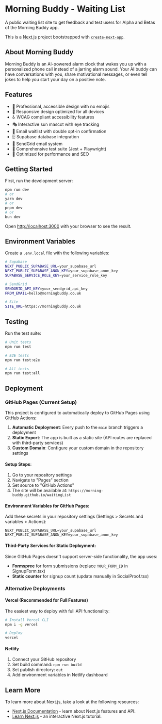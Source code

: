 # Morning Buddy - Waiting List

A public waiting list site to get feedback and test users for Alpha and Betas of the Morning Buddy app.

This is a [Next.js](https://nextjs.org) project bootstrapped with [`create-next-app`](https://nextjs.org/docs/app/api-reference/cli/create-next-app).

## About Morning Buddy

Morning Buddy is an AI-powered alarm clock that wakes you up with a personalized phone call instead of a jarring alarm sound. Your AI buddy can have conversations with you, share motivational messages, or even tell jokes to help you start your day on a positive note.

## Features

- 🎨 Professional, accessible design with no emojis
- 📱 Responsive design optimized for all devices
- ♿ WCAG compliant accessibility features
- 🎭 Interactive sun mascot with eye tracking
- 📧 Email waitlist with double opt-in confirmation
- 🗄️ Supabase database integration
- 📨 SendGrid email system
- 🧪 Comprehensive test suite (Jest + Playwright)
- 🚀 Optimized for performance and SEO

## Getting Started

First, run the development server:

```bash
npm run dev
# or
yarn dev
# or
pnpm dev
# or
bun dev
```

Open [http://localhost:3000](http://localhost:3000) with your browser to see the result.

## Environment Variables

Create a `.env.local` file with the following variables:

```bash
# Supabase
NEXT_PUBLIC_SUPABASE_URL=your_supabase_url
NEXT_PUBLIC_SUPABASE_ANON_KEY=your_supabase_anon_key
SUPABASE_SERVICE_ROLE_KEY=your_service_role_key

# SendGrid
SENDGRID_API_KEY=your_sendgrid_api_key
FROM_EMAIL=hello@morningbuddy.co.uk

# Site
SITE_URL=https://morningbuddy.co.uk
```

## Testing

Run the test suite:

```bash
# Unit tests
npm run test

# E2E tests
npm run test:e2e

# All tests
npm run test:all
```

## Deployment

### GitHub Pages (Current Setup)

This project is configured to automatically deploy to GitHub Pages using GitHub Actions:

1. **Automatic Deployment**: Every push to the `main` branch triggers a deployment
2. **Static Export**: The app is built as a static site (API routes are replaced with third-party services)
3. **Custom Domain**: Configure your custom domain in the repository settings

#### Setup Steps:

1. Go to your repository settings
2. Navigate to "Pages" section
3. Set source to "GitHub Actions"
4. The site will be available at: `https://morning-buddy.github.io/waitingList`

#### Environment Variables for GitHub Pages:

Add these secrets in your repository settings (Settings > Secrets and variables > Actions):

```
NEXT_PUBLIC_SUPABASE_URL=your_supabase_url
NEXT_PUBLIC_SUPABASE_ANON_KEY=your_supabase_anon_key
```

#### Third-Party Services for Static Deployment:

Since GitHub Pages doesn't support server-side functionality, the app uses:

- **Formspree** for form submissions (replace `YOUR_FORM_ID` in SignupForm.tsx)
- **Static counter** for signup count (update manually in SocialProof.tsx)

### Alternative Deployments

#### Vercel (Recommended for Full Features)
The easiest way to deploy with full API functionality:

```bash
# Install Vercel CLI
npm i -g vercel

# Deploy
vercel
```

#### Netlify
1. Connect your GitHub repository
2. Set build command: `npm run build`
3. Set publish directory: `out`
4. Add environment variables in Netlify dashboard

## Learn More

To learn more about Next.js, take a look at the following resources:

- [Next.js Documentation](https://nextjs.org/docs) - learn about Next.js features and API.
- [Learn Next.js](https://nextjs.org/learn) - an interactive Next.js tutorial.
